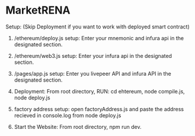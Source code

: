 # MarketRENA

Setup:
(Skip Deployment if you want to work with deployed smart contract)

1. /ethereum/deploy.js setup:
   Enter your mnemonic and infura api in the designated section.

2. /ethereum/web3.js setup:
   Enter your infura api in the designated section.

3. /pages/app.js setup:
   Enter you livepeer API and infura API in the designated section.

4. Deployment:
   From root directory, RUN:
   cd ehtereum,
   node compile.js,
   node deploy.js

5. factory address setup:
   open factoryAddress.js and paste the address recieved in console.log from node deploy.js

6. Start the Website:
   From root directory,
   npm run dev.
